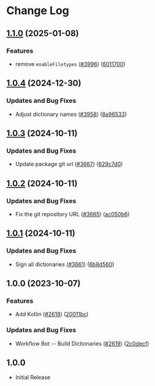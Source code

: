 # Change Log

## [1.1.0](https://github.com/khulnasoft/codetypo-dicts/compare/@codetypo/dict-kotlin@1.0.4...@codetypo/dict-kotlin@1.1.0) (2025-01-08)


### Features

* remove `enableFiletypes` ([#3996](https://github.com/khulnasoft/codetypo-dicts/issues/3996)) ([6011700](https://github.com/khulnasoft/codetypo-dicts/commit/6011700cc2d90edd2048f293fe2235b6212a805a))

## [1.0.4](https://github.com/khulnasoft/codetypo-dicts/compare/@codetypo/dict-kotlin@1.0.3...@codetypo/dict-kotlin@1.0.4) (2024-12-30)


### Updates and Bug Fixes

* Adjust dictionary names ([#3958](https://github.com/khulnasoft/codetypo-dicts/issues/3958)) ([8a96533](https://github.com/khulnasoft/codetypo-dicts/commit/8a96533bec21280103740868b81559437c413501))

## [1.0.3](https://github.com/khulnasoft/codetypo-dicts/compare/@codetypo/dict-kotlin@1.0.2...@codetypo/dict-kotlin@1.0.3) (2024-10-11)


### Updates and Bug Fixes

* Update package git url ([#3667](https://github.com/khulnasoft/codetypo-dicts/issues/3667)) ([629c7d0](https://github.com/khulnasoft/codetypo-dicts/commit/629c7d0a5e1bacad1d3874b1f8372edc3494ef97))

## [1.0.2](https://github.com/khulnasoft/codetypo-dicts/compare/@codetypo/dict-kotlin@1.0.1...@codetypo/dict-kotlin@1.0.2) (2024-10-11)


### Updates and Bug Fixes

* Fix the git repository URL ([#3665](https://github.com/khulnasoft/codetypo-dicts/issues/3665)) ([ac050b6](https://github.com/khulnasoft/codetypo-dicts/commit/ac050b697d57820109995e92fac5ccc32ced1723))

## [1.0.1](https://github.com/khulnasoft/codetypo-dicts/compare/@codetypo/dict-kotlin@1.0.0...@codetypo/dict-kotlin@1.0.1) (2024-10-11)


### Updates and Bug Fixes

* Sign all dictionaries ([#3661](https://github.com/khulnasoft/codetypo-dicts/issues/3661)) ([6b8d560](https://github.com/khulnasoft/codetypo-dicts/commit/6b8d560cf51a593458ce42bca415859f872cfc97))

## 1.0.0 (2023-10-07)


### Features

* Add Kotlin ([#2618](https://github.com/khulnasoft/codetypo-dicts/issues/2618)) ([20011bc](https://github.com/khulnasoft/codetypo-dicts/commit/20011bcc4c65ed5530b6c44b6d6724e32277e45f))


### Updates and Bug Fixes

* Workflow Bot -- Build Dictionaries ([#2619](https://github.com/khulnasoft/codetypo-dicts/issues/2619)) ([2c0decf](https://github.com/khulnasoft/codetypo-dicts/commit/2c0decf2737f77640d02274112b44e0e3de229ee))

## 1.0.0

- Initial Release
